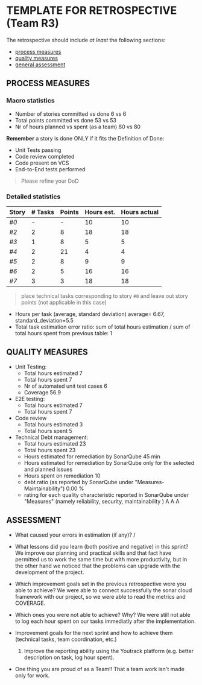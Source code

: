 # TEMPLATE FOR RETROSPECTIVE (Team R3)

The retrospective should include _at least_ the following
sections:

- [process measures](#process-measures)
- [quality measures](#quality-measures)
- [general assessment](#assessment)

## PROCESS MEASURES

### Macro statistics

- Number of stories committed vs done 6 vs 6
- Total points committed vs done 53 vs 53
- Nr of hours planned vs spent (as a team) 80 vs 80

**Remember** a story is done ONLY if it fits the Definition of Done:

- Unit Tests passing
- Code review completed
- Code present on VCS
- End-to-End tests performed

> Please refine your DoD

### Detailed statistics

| Story | # Tasks | Points | Hours est. | Hours actual |
| ----- | ------- | ------ | ---------- | ------------ |
| _#0_  | -       | -      | 10         | 10           |
| _#2_  | 2       | 8      | 18         | 18           |
| _#3_  | 1       | 8      | 5          | 5            |
| _#4_  | 2       | 21     | 4          | 4            |
| _#5_  | 2       | 8      | 9          | 9            |
| _#6_  | 2       | 5      | 16         | 16           |
| _#7_  | 3       | 3      | 18         | 18           |

> place technical tasks corresponding to story `#0` and leave out story points (not applicable in this case)

- Hours per task (average, standard deviation) average= 6.67, standard_deviation=5.5
- Total task estimation error ratio: sum of total hours estimation / sum of total hours spent from previous table: 1

## QUALITY MEASURES

- Unit Testing:
  - Total hours estimated 7
  - Total hours spent 7
  - Nr of automated unit test cases 6
  - Coverage 56.9
- E2E testing:
  - Total hours estimated 7
  - Total hours spent 7
- Code review
  - Total hours estimated 3
  - Total hours spent 5
- Technical Debt management:
  - Total hours estimated 23
  - Total hours spent 23
  - Hours estimated for remediation by SonarQube 45 min
  - Hours estimated for remediation by SonarQube only for the selected and planned issues
  - Hours spent on remediation 10
  - debt ratio (as reported by SonarQube under "Measures-Maintainability") 0.00 %
  - rating for each quality characteristic reported in SonarQube under "Measures" (namely reliability, security, maintainability ) A A A

## ASSESSMENT

- What caused your errors in estimation (if any)? /

- What lessons did you learn (both positive and negative) in this sprint?
  We improve our planning and practical skills and that fact have permitted us to work the same time but with more productivity, but in the other hand we noticed that the problems can upgrade with the development of the project.
- Which improvement goals set in the previous retrospective were you able to achieve?
  We were able to connect successfully the sonar cloud framework with our project, so we were able to read the metrics and COVERAGE.
- Which ones you were not able to achieve? Why?
  We were still not able to log each hour spent on our tasks immediatly after the implementation.
- Improvement goals for the next sprint and how to achieve them (technical tasks, team coordination, etc.)

  1. Improve the reporting ability using the Youtrack platform (e.g. better description on task, log hour spent).

- One thing you are proud of as a Team!!
  That a team work isn't made only for work.
